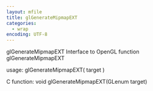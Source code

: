 ```yaml
---
layout: mfile
title: glGenerateMipmapEXT
categories:
  - wrap
encoding: UTF-8
---
```


glGenerateMipmapEXT  Interface to OpenGL function glGenerateMipmapEXT

usage:  glGenerateMipmapEXT( target )

C function:  void glGenerateMipmapEXT(GLenum target)